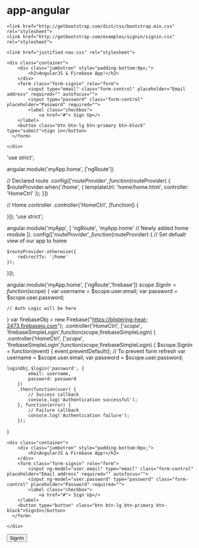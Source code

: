 # app-angular
 <title>AngularJS & Firebase Web App</title>
 
    <link href="http://getbootstrap.com/dist/css/bootstrap.min.css" rel="stylesheet">
    <link href="http://getbootstrap.com/examples/signin/signin.css" rel="stylesheet">
 
    <link href="justified-nav.css" rel="stylesheet">
 
</head>
 
<body>
 
    <div class="container">
        <div class="jumbotron" style="padding-bottom:0px;">
            <h2>AngularJS & Firebase App!</h2>
        </div>
        <form class="form-signin" role="form">
            <input type="email" class="form-control" placeholder="Email address" required="" autofocus="">
            <input type="password" class="form-control" placeholder="Password" required="">
            <label class="checkbox">
                <a href="#"> Sign Up</>
        </label>
        <button class="btn btn-lg btn-primary btn-block" type="submit">Sign in</button>
      </form>
 
    </div>
 'use strict';
 
angular.module('myApp.home', ['ngRoute'])
 
// Declared route 
.config(['$routeProvider', function($routeProvider) {
    $routeProvider.when('/home', {
        templateUrl: 'home/home.html',
        controller: 'HomeCtrl'
    });
}])
 
// Home controller
.controller('HomeCtrl', [function() {
 
}]);
'use strict';
 
angular.module('myApp', [
    'ngRoute',
    'myApp.home'           // Newly added home module
]).
config(['$routeProvider', function($routeProvider) {
    // Set defualt view of our app to home
     
    $routeProvider.otherwise({
        redirectTo: '/home'
    });
}]);
<script src="home/home.js"></script>
<script src="https://cdn.firebase.com/js/client/1.0.18/firebase.js"></script>
<script src="https://cdn.firebase.com/libs/angularfire/0.8.0/angularfire.min.js"></script>
<script src="https://cdn.firebase.com/js/simple-login/1.6.2/firebase-simple-login.js"></script>
angular.module('myApp.home', ['ngRoute','firebase'])
$scope.SignIn = function($scope) {
    var username = $scope.user.email;
    var password = $scope.user.password;
     
    // Auth Logic will be here
}
var firebaseObj = new Firebase("https://blistering-heat-2473.firebaseio.com");
.controller('HomeCtrl', ['$scope','$firebaseSimpleLogin',function($scope,$firebaseSimpleLogin) {
  .controller('HomeCtrl', ['$scope','$firebaseSimpleLogin',function($scope,$firebaseSimpleLogin) {
    $scope.SignIn = function(event) {
    event.preventDefault();  // To prevent form refresh
    var username = $scope.user.email;
    var password = $scope.user.password;
     
    loginObj.$login('password', {
            email: username,
            password: password
        })
        .then(function(user) {
            // Success callback
            console.log('Authentication successful');
        }, function(error) {
            // Failure callback
            console.log('Authentication failure');
        });
}
<body ng-controller="HomeCtrl">
 
    <div class="container">
        <div class="jumbotron" style="padding-bottom:0px;">
            <h2>AngularJS & Firebase App!</h2>
        </div>
        <form class="form-signin" role="form">
            <input ng-model="user.email" type="email" class="form-control" placeholder="Email address" required="" autofocus="">
            <input ng-model="user.password" type="password" class="form-control" placeholder="Password" required="">
            <label class="checkbox">
                <a href="#"> Sign Up</>
        </label>
        <button type="button" class="btn btn-lg btn-primary btn-block">SignIn</button>
      </form>
 
    </div>
 
   
 
	
<button type="button" ng-click="SignIn($event)" class="btn btn-lg btn-primary btn-block">SignIn</button>

   
 
